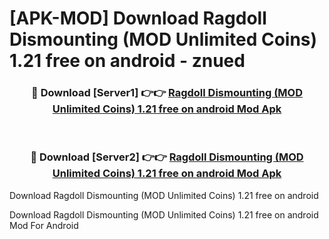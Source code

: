 # [APK-MOD] Download Ragdoll Dismounting (MOD Unlimited Coins) 1.21 free on android - znued


<div align="center">
<h3>🔴 Download [Server1] 👉👉 <a href="https://apk-comot.site?title=Ragdoll_Dismounting_(MOD_Unlimited_Coins)_1.21_free_on_android">Ragdoll Dismounting (MOD Unlimited Coins) 1.21 free on android Mod Apk</a></h3><br>
<h3>🔴 Download [Server2] 👉👉 <a href="https://apk-comot.site?title=Ragdoll_Dismounting_(MOD_Unlimited_Coins)_1.21_free_on_android">Ragdoll Dismounting (MOD Unlimited Coins) 1.21 free on android Mod Apk</a></h3>
</div>



Download Ragdoll Dismounting (MOD Unlimited Coins) 1.21 free on android 

Download Ragdoll Dismounting (MOD Unlimited Coins) 1.21 free on android Mod For Android